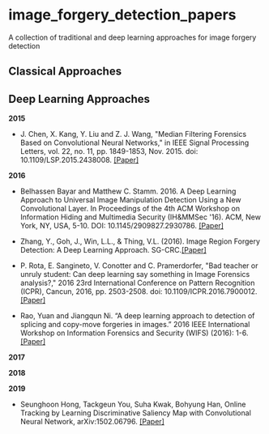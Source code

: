 # image_forgery_detection_papers
A collection of traditional and deep learning approaches for image forgery detection

## Classical Approaches

## Deep Learning Approaches

**2015**

* J. Chen, X. Kang, Y. Liu and Z. J. Wang, "Median Filtering Forensics Based on Convolutional Neural Networks," in IEEE Signal Processing Letters, vol. 22, no. 11, pp. 1849-1853, Nov. 2015. doi: 10.1109/LSP.2015.2438008. [[Paper]](http://ieeexplore.ieee.org/stamp/stamp.jsp?tp=&arnumber=7113799&isnumber=7118269)

**2016**

* Belhassen Bayar and Matthew C. Stamm. 2016. A Deep Learning Approach to Universal Image Manipulation Detection Using a New Convolutional Layer. In Proceedings of the 4th ACM Workshop on Information Hiding and Multimedia Security (IH&MMSec '16). ACM, New York, NY, USA, 5-10. DOI: 10.1145/2909827.2930786. [[Paper]](http://delivery.acm.org/10.1145/2940000/2930786/p5-bayar.pdf?ip=14.139.34.2&id=2930786&acc=ACTIVE%20SERVICE&key=045416EF4DDA69D9%2EADC2B0C5AAB15171%2E4D4702B0C3E38B35%2E4D4702B0C3E38B35&__acm__=1561014278_587f5e89629a4981558dcb024f527a2d)

* Zhang, Y., Goh, J., Win, L.L., & Thing, V.L. (2016). Image Region Forgery Detection: A Deep Learning Approach. SG-CRC.[[Paper]](https://pdfs.semanticscholar.org/613c/63818e03bbb56cbcef1d3f0061d0d37e5966.pdf)

* P. Rota, E. Sangineto, V. Conotter and C. Pramerdorfer, "Bad teacher or unruly student: Can deep learning say something in Image Forensics analysis?," 2016 23rd International Conference on Pattern Recognition (ICPR), Cancun, 2016, pp. 2503-2508. doi: 10.1109/ICPR.2016.7900012. [[Paper]](https://ieeexplore.ieee.org/abstract/document/7900012)

* Rao, Yuan and Jiangqun Ni. “A deep learning approach to detection of splicing and copy-move forgeries in images.” 2016 IEEE International Workshop on Information Forensics and Security (WIFS) (2016): 1-6. [[Paper]](https://ieeexplore.ieee.org/document/7823911)

**2017**

**2018**

**2019**

* Seunghoon Hong, Tackgeun You, Suha Kwak, Bohyung Han, Online Tracking by Learning Discriminative Saliency Map with Convolutional Neural Network, arXiv:1502.06796. [[Paper]](http://arxiv.org/pdf/1502.06796)
